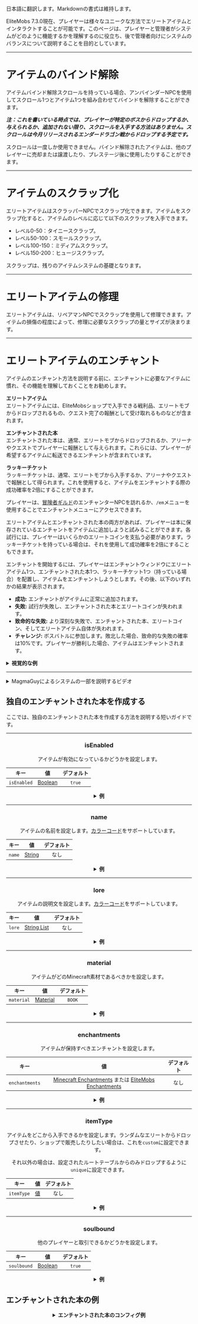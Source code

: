 日本語に翻訳します。Markdownの書式は維持します。

EliteMobs 7.3.0現在、プレイヤーは様々なユニークな方法でエリートアイテムとインタラクトすることが可能です。このページは、プレイヤーと管理者がシステムがどのように機能するかを理解するのに役立ち、後で管理者向けにシステムのバランスについて説明することを目的としています。

***

# アイテムのバインド解除

アイテムバインド解除スクロールを持っている場合、アンバインダーNPCを使用してスクロール1つとアイテム1つを組み合わせてバインドを解除することができます。

***注：これを書いている時点では、プレイヤーが特定のボスからドロップするか、与えられるか、追加されない限り、スクロールを入手する方法はありません。スクロールは今月リリースされるエンダードラゴン戦からドロップする予定です。***

スクロールは一度しか使用できません。バインド解除されたアイテムは、他のプレイヤーに売却または譲渡したり、プレステージ後に使用したりすることができます。

***

# アイテムのスクラップ化

エリートアイテムはスクラッパーNPCでスクラップ化できます。アイテムをスクラップ化すると、アイテムのレベルに応じて以下のスクラップを入手できます。

- レベル0-50：タイニースクラップ。
- レベル50-100：スモールスクラップ。
- レベル100-150：ミディアムスクラップ。
- レベル150-200：ヒュージスクラップ。

スクラップは、残りのアイテムシステムの基礎となります。

***

# エリートアイテムの修理

エリートアイテムは、リペアマンNPCでスクラップを使用して修理できます。アイテムの損傷の程度によって、修理に必要なスクラップの量とサイズが決まります。

***

# エリートアイテムのエンチャント

アイテムのエンチャント方法を説明する前に、エンチャントに必要なアイテムに慣れ、その機能を理解しておくことをお勧めします。

**エリートアイテム**
</br>エリートアイテムには、EliteMobsショップで入手できる戦利品、エリートモブからドロップされるもの、クエスト完了の報酬として受け取れるものなどが含まれます。

**エンチャントされた本**
</br>エンチャントされた本は、通常、エリートモブからドロップされるか、アリーナやクエストでプレイヤーに報酬として与えられます。これらには、プレイヤーが希望するアイテムに転送できるエンチャントが含まれています。

**ラッキーチケット**
</br>ラッキーチケットは、通常、エリートモブから入手するか、アリーナやクエストで報酬として得られます。これを使用すると、アイテムをエンチャントする際の成功確率を2倍にすることができます。

プレイヤーは、[冒険者ギルド]($language$/elitemobs/adventurers_guild_world.md)のエンチャンターNPCを訪れるか、`/em`メニューを使用することでエンチャントメニューにアクセスできます。

エリートアイテムとエンチャントされた本の両方があれば、プレイヤーは本に保存されているエンチャントをアイテムに追加しようと試みることができます。各試行には、プレイヤーはいくらかのエリートコインを支払う必要があります。ラッキーチケットを持っている場合は、それを使用して成功確率を2倍にすることもできます。

エンチャントを開始するには、プレイヤーはエンチャントウィンドウにエリートアイテム1つ、エンチャントされた本1つ、ラッキーチケット1つ（持っている場合）を配置し、アイテムをエンチャントしようとします。その後、以下のいずれかの結果が表示されます。

- **成功:** エンチャントがアイテムに正常に追加されます。
- **失敗:** 試行が失敗し、エンチャントされた本とエリートコインが失われます。
- **致命的な失敗:** より深刻な失敗で、エンチャントされた本、エリートコイン、そしてエリートアイテム自体が失われます。
- **チャレンジ:** ボスバトルに参加します。敗北した場合、致命的な失敗の確率は10%です。プレイヤーが勝利した場合、アイテムはエンチャントされます。

<details>

<summary><b>視覚的な例</b></summary>

<div align="center">

<video autoplay loop muted>
  <source src="../../../img/wiki/enchant_example.webm" type="video/webm">
  Your browser does not support the video tag.
</video>

</div>

</details>

***

<details>
  <summary>MagmaGuyによるシステムの一部を説明するビデオ</summary>

  <div style="text-align: center;">
    <iframe width="560" height="315" src="https://www.youtube.com/embed/MtfeS6fq0Pw" frameborder="0" allowfullscreen></iframe>
  </div>

</details>

## 独自のエンチャントされた本を作成する

ここでは、独自のエンチャントされた本を作成する方法を説明する短いガイドです。

<div align="center">

***

### isEnabled

アイテムが有効になっているかどうかを設定します。

| キー          |      値        | デフォルト |
|-------------|:--------------:|:--------:|
| `isEnabled` | [Boolean](#boolean) |  `true`  |

<details>

<summary><b>例</b></summary>

<div align="left">

```yml
isEnabled: true
```

</div>

</details>

***

### name

アイテムの名前を設定します。[カラーコード](#color_codes)をサポートしています。

| キー     |      値       | デフォルト |
|-------------|:-------------:|:--------:|
| `name` | [String](#string) |   なし   |

<details>

<summary><b>例</b></summary>

<div align="left">

```yml
name: '&aElite Custom Enchanted Book'
```

<div align="center">

![create_book_name.jpg](../../../img/wiki/create_book_name.jpg)

</div>

</div>

</details>

***

### lore

アイテムの説明文を設定します。[カラーコード](#color_codes)をサポートしています。

| キー    |           値            | デフォルト |
|-------------|:---------------------------:|:--------:|
| `lore` | [String List](#string_list) |   なし   |

<details>

<summary><b>例</b></summary>

<div align="left">

```yml
lore:
- '&2Use this custom book to'
- '&2enchant items at the enchanter!'
```

<div align="center">

![create_book_lore.jpg](../../../img/wiki/create_book_lore.jpg)

</div>

</div>

</details>

***

### material

アイテムがどのMinecraft素材であるべきかを設定します。

| キー       |      値       | デフォルト |
|-------------|:-------------:|:--------:|
| `material` | [Material](#material) |  `BOOK`  |

<details>

<summary><b>例</b></summary>

<div align="left">

```yml
material: BOOK
```

<div align="center">

![create_book_material.jpg](../../../img/wiki/create_book_material.jpg)

</div>

</div>

</details>

***

### enchantments

アイテムが保持すべきエンチャントを設定します。

| キー           |    値    | デフォルト |
|-------------|:------------:|:--------:|
| `enchantments` | [Minecraft Enchantments](https://hub.spigotmc.org/javadocs/spigot/org/bukkit/enchantments/Enchantment.html) または [EliteMobs Enchantments]($language$/elitemobs/custom_enchantments_list.md) |   なし   |

<details>

<summary><b>例</b></summary>

<div align="left">

```yml
enchantments:
- EARTHQUAKE,1
- LUCK,1
```

<div align="center">

![create_book_enchantments.jpg](../../../img/wiki/create_book_enchantments.jpg)

</div>

</div>

</details>

***

### itemType

アイテムをどこから入手できるかを設定します。ランダムなエリートからドロップさせたり、ショップで販売したりしたい場合は、これを`custom`に設定できます。

それ以外の場合は、設定されたルートテーブルからのみドロップするように`unique`に設定できます。

| キー       |    値    | デフォルト |
|-------------|:------------:|:--------:|
| `itemType` | [値]($language$/elitemobs/creating_items.md&section=itemtype) |   なし   |

<details>

<summary><b>例</b></summary>

<div align="left">

```yml
itemType: custom
```

</div>

</details>

***

### soulbound

他のプレイヤーと取引できるかどうかを設定します。

| キー        |    値    | デフォルト |
|-------------|:------------:|:--------:|
| `soulbound` | [Boolean](#boolean) |  `true`  |

<details>

<summary><b>例</b></summary>

<div align="left">

```yml
soulbound: true
```

</div>

</details>

</div>

## エンチャントされた本の例

<div align="center">

<details>

<summary><b>エンチャントされた本のコンフィグ例</b></summary>

<div align="left">

```yml
isEnabled: true
material: BOOK
name: '&5Excellent Mining Enchanted Book'
lore:
- '&2Used to enchant items at the enchanter!'
enchantments:
- MENDING,1
- DRILLING,1
itemType: UNIQUE
soulbound: false
```

ご覧のように、エンチャントされた本を作成するのはそれほど複雑ではありません。設定のほとんどは、[アイテム]($language$/elitemobs/creating_items.md)を作成する際に使用する通常の設定です。

ただし、ここではもちろん、主な焦点は`enchantments`セクションです。例の本には、Minecraftのエンチャント`MENDING`とEliteMobsのエンチャント`DRILLING`が1つずつ含まれています。

これにより、例の本はツルハシに使用したい優れた本になります。

</div>

</details>

</div>